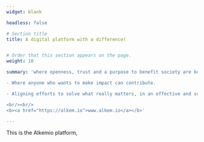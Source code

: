 ```yaml
---
widget: blank

headless: false

# Section title
title: A digital platform with a difference!


# Order that this section appears on the page.
weight: 10

summary: 'where openness, trust and a purpose to benefit society are key values

- Where anyone who wants to make impact can contribute.

- Aligning efforts to solve what really matters, in an effective and scalable way.

<br/><br/>
<b><a href="https://alkem.io">www.alkem.io</a></b>'

---
```

This is the Alkemio platform, 

